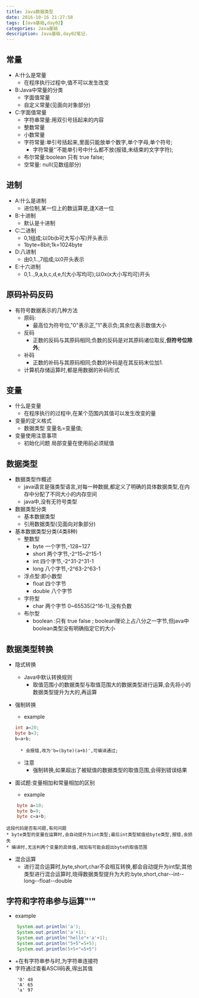 ```yaml
---
title: Java数据类型
date: 2016-10-16 21:27:58
tags: [Java基础,day02]
categories: Java基础
description: Java基础,day02笔记.
---
```

## 常量
* A:什么是常量
    * 在程序执行过程中,值不可以发生改变
* B:Java中常量的分类
    * 字面值常量
    * 自定义常量(见面向对象部分)
* C:字面值常量
    * 字符串常量:用双引号括起来的内容
    * 整数常量
    * 小数常量
    * 字符常量:单引号括起来,里面只能放单个数字,单个字母,单个符号;
        * 字符常量''不能单引号中什么都不放(报错,未结束的文字字符);
    * 布尔常量:boolean 只有 true false;
    * 空常量: null(见数组部分)

## 进制
* A:什么是进制
    * 进位制,某一位上的数运算是,逢X进一位
* B:十进制
    * 默认是十进制
* C:二进制
    * 0,1组成;以0b(b可大写小写)开头表示
    * 1byte=8bit;1k=1024byte
* D:八进制
    * 由0,1..,7组成;以0开头表示
* E:十六进制
    - 0,1..,9,a,b,c,d,e,f(大小写均可);以0x(x大小写均可)开头

## 原码补码反码
- 有符号数据表示的几种方法
    - 原码:
        - 最高位为符号位,"0"表示正,"1"表示负;其余位表示数值大小
    - 反码
        - 正数的反码与其原码相同;负数的反码是对其原码诸位取反,**但符号位除外**;
    - 补码
        - 正数的补码与其原码相同;负数的补码是在其反码末位加1.
    - 计算机存储运算时,都是用数据的补码形式

## 变量
* 什么是变量
    * 在程序执行的过程中,在某个范围内其值可以发生改变的量
* 变量的定义格式
    * 数据类型 变量名=变量值;
* 变量使用注意事项
    * 初始化问题
        局部变量在使用前必须赋值

## 数据类型
* 数据类型作概述
    * java语言是强类型语言,对每一种数据,都定义了明确的具体数据类型,在内存中分配了不同大小的内存空间
    * java中,没有无符号类型
* 数据类型分类
    * 基本数据类型
    * 引用数据类型(见面向对象部分)
* 基本数据类型分类(4类8种)
    * 整数型
        * byte 一个字节,-128~127
        * short 两个字节,-2^15~2^15-1
        * int 四个字节,-2^31-2^31-1
        * long 八个字节,-2^63-2^63-1
    * 浮点型:即小数型
        * float 四个字节
        * double 八个字节
    * 字符型
        * char 两个字节 0~65535(2^16-1),没有负数
    * 布尔型
        * boolean :只有 true false ; boolean理论上占八分之一字节,但java中boolean类型没有明确指定它的大小

## 数据类型转换    
* 隐式转换
    * Java中默认转换规则
        * 取值范围小的数据类型与取值范围大的数据类型进行运算,会先将小的数据类型提升为大的,再运算
* 强制转换
    * example
    ```java
    int a=20;
    byte b=3;
    b=a+b;
    ```
        * 会报错,改为'b=(byte)(a+b)',可编译通过;
    * 注意
        * 强制转换,如果超出了被赋值的数据类型的取值范围,会得到错误结果

* 面试题:变量相加和常量相加的区别
    * example
```java
    byte a=10;
    byte b=9;
    byte c=a+b;
```
    这段代码是否有问题,有何问题
    * byte类型的变量在运算时,会自动提升为int类型;最后int类型赋值给byte类型,报错,会损失
    * 编译时,无法判两个变量的具体值,相加有可能会超出byte的取值范围
* 混合运算
    * 进行混合运算时,byte,short,char不会相互转换,都会自动提升为int型;其他类型进行混合运算时,晓得数据类型提升为大的:byte,short,char--int--long--float--double

## 字符和字符串参与运算"'"
* example
```java
    System.out.println('a');
    System.out.println('a'+1);
    System.out.println("hello"+'a'+1);
    System.out.println("5+5"=5+5);
    System.out.println(5+5+"=5+5")
```
* +在有字符串参与时,为字符串连接符
* 字符通过查看ASCII码表,得出其值
```
    '0' 48
    'A' 65
    'a' 97
```
